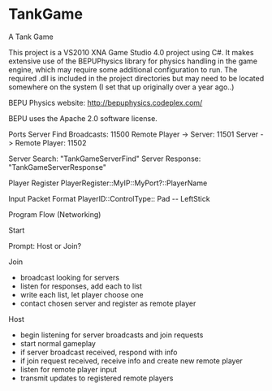 TankGame
========

A Tank Game

This project is a VS2010 XNA Game Studio 4.0 project using C#.
It makes extensive use of the BEPUPhysics library for physics handling
in the game engine, which may require some additional configuration to run.
The required .dll is included in the project directories but may need to be
located somewhere on the system (I set that up originally over a year ago..)

BEPU Physics website:
http://bepuphysics.codeplex.com/

BEPU uses the Apache 2.0 software license.

Ports
Server Find Broadcasts: 11500
Remote Player -> Server: 11501
Server -> Remote Player: 11502

Server Search: "TankGameServerFind"
Server Response: "TankGameServerResponse"

Player Register
PlayerRegister::MyIP::MyPort?::PlayerName

Input Packet Format
PlayerID::ControlType::
Pad -- LeftStick

Program Flow (Networking)

Start

Prompt: Host or Join?

Join
- broadcast looking for servers
- listen for responses, add each to list
- write each list, let player choose one
- contact chosen server and register as remote player

Host
- begin listening for server broadcasts and join requests
- start normal gameplay
- if server broadcast received, respond with info
- if join request received, receive info and create new remote player
- listen for remote player input
- transmit updates to registered remote players